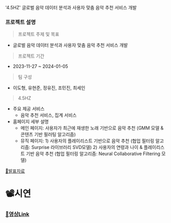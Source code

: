 '4.5HZ' 글로벌 음악 데이터 분석과 사용자 맞춤 음악 추천 서비스 개발

### 프로젝트 설명

> 프로젝트 주제 및 목표
  - 글로벌 음악 데이터 분석과 사용자 맞춤 음악 추천 서비스 개발

> 프로젝트 기간
  - 2023-11-27 ~ 2024-01-05

> 팀 구성
- 이도형, 유현준, 정유진, 조민진, 최세인

> 4.5HZ
  - 주요 제공 서비스
      - 음악 추천 서비스, 집계 서비스
  - 홈페이지 세부 설명
      - 메인 페이지: 사용자가 최근에 재생한 노래 기반으로 음악 추천 (GMM 모델 & 콘텐츠 기반 필러팅 알고리즘)
      - 뮤직 페이지: 1) 사용자의 플레이리스트 기반으로 음악 추천  (협업 필터링 알고리즘: Surprise 라이브러리 SVD모델)
                    2) 사용자의 연령과 나이 & 플레이리스트 기반 음악 추천 (협업 필터링 알고리즘: Neural Collaborative Filtering 모델)

    
[🔗발표자료](<https://github.com/figure-2/MULTI_PJT2_4.5HZ/blob/master/6.%20Project%20Results/(D29)_4.5HZ_%EB%B0%9C%ED%91%9C%EC%9E%90%EB%A3%8C.pdf>)
# 📽시연
### [🔗영상Link](https://www.youtube.com/watch?v=Qgy6noP63Cg) 
